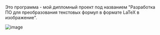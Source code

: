 Это программа - мой дипломный проект под названием "Разработка ПО для преобразования текстовых формул в формате LaTeX в изображение".

![image](https://github.com/EkoRiri/PhotoFormula/assets/73614753/147e87c7-b895-4727-8e89-2fa474ea22a5)
